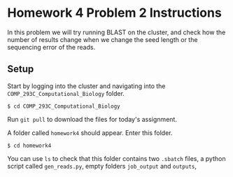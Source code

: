 # Homework 4 Problem 2 Instructions

In this problem we will try running BLAST on the cluster, and check how the number of results change when we change the seed length or the sequencing error of the reads.

## Setup

Start by logging into the cluster and navigating into the `COMP_293C_Computational_Biology` folder.

`$ cd COMP_293C_Computational_Biology`

Run `git pull` to download the files for today's assignment.

A folder called `homework4` should appear. Enter this folder.

`$ cd homework4`

You can use `ls` to check that this folder contains two `.sbatch` files, a python script called `gen_reads.py`, empty folders `job_output` and `outputs`, 
